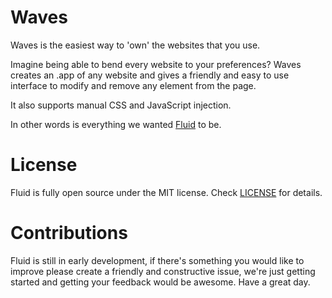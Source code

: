 Waves
=====

Waves is the easiest way to 'own' the websites that you use.

Imagine being able to bend every website to your preferences? Waves creates an .app of any website and gives a friendly and easy to use interface to modify and remove any element from the page.

It also supports manual CSS and JavaScript injection.

In other words is everything we wanted [Fluid](http://fluidapp.com/) to be.

License
=======

Fluid is fully open source under the MIT license. Check [LICENSE](https://github.com/Cocoanauts/Waves/blob/master/LICENSE) for details.

Contributions
=============

Fluid is still in early development, if there's something you would like to improve please create a friendly and constructive issue, we're just getting started and getting your feedback would be awesome. Have a great day.
